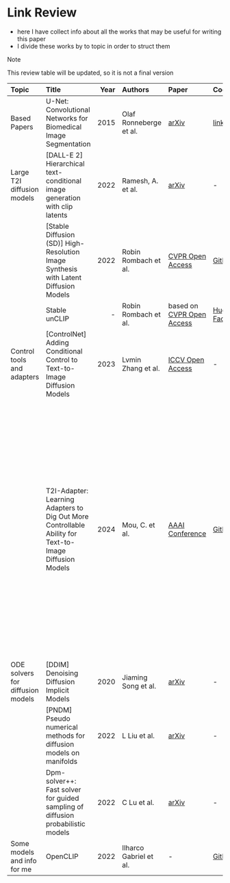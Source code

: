# Link Review

- here I have collect info about all the works that may be useful for writing this paper
- I divide these works by to topic in order to struct them

> [!Note]
> This review table will be updated, so it is not a final version

| Topic                            | Title                                                                                                  | Year | Authors                | Paper                                                                                                                                                                 | Code                                                                           | Summary                                                                                                                                                                                                                                                                                                                     |
| :------------------------------- | :----------------------------------------------------------------------------------------------------- | ---: | :--------------------- | :-------------------------------------------------------------------------------------------------------------------------------------------------------------------- | :----------------------------------------------------------------------------- | :-------------------------------------------------------------------------------------------------------------------------------------------------------------------------------------------------------------------------------------------------------------------------------------------------------------------------- |
| Based Papers                     | U-Net: Convolutional Networks for Biomedical Image Segmentation                                        | 2015 | Olaf Ronneberge et al. | [arXiv](https://arxiv.org/abs/1505.04597)                                                                                                                             | [link](http://lmb.informatik.uni-freiburg.de/people/ronneber/u-net)            | TODO                                                                                                                                                                                                                                                                                                                        |
| Large T2I diffusion models       | [DALL-E 2]  Hierarchical text-conditional image generation with clip latents                           | 2022 | Ramesh, A. et al.      | [arXiv](https://arxiv.org/abs/2204.06125)                                                                                                                             | -                                                                              | TODO. First try to work with image prompt.                                                                                                                                                                                                                                                                                  |
|                                  | [Stable Diffusion (SD)] High-Resolution Image Synthesis with Latent Diffusion Models                   | 2022 | Robin Rombach et al.   | [CVPR Open Access](https://openaccess.thecvf.com/content/CVPR2022/html/Rombach_High-Resolution_Image_Synthesis_With_Latent_Diffusion_Models_CVPR_2022_paper)          | [GitHub](https://github.com/CompVis/latent-diffusion)                          | TODO. Only text prompt.                                                                                                                                                                                                                                                                                                     |
|                                  | Stable unCLIP                                                                                          |    - | Robin Rombach et al.   | based on [CVPR Open Access](https://openaccess.thecvf.com/content/CVPR2022/html/Rombach_High-Resolution_Image_Synthesis_With_Latent_Diffusion_Models_CVPR_2022_paper) | [Hugging Face](https://huggingface.co/stabilityai/stable-diffusion-2-1-unclip) | TODO                                                                                                                                                                                                                                                                                                                        |
| Control tools and adapters       | [ControlNet] Adding Conditional Control to Text-to-Image Diffusion Models                              | 2023 | Lvmin Zhang et al.     | [ICCV Open Access](https://openaccess.thecvf.com/content/ICCV2023/html/Zhang_Adding_Conditional_Control_to_Text-to-Image_Diffusion_Models_ICCV_2023_paper.html)       | -                                                                              | TODO                                                                                                                                                                                                                                                                                                                        |
|                                  | T2I-Adapter: Learning Adapters to Dig Out More Controllable Ability for Text-to-Image Diffusion Models | 2024 | Mou, C. et al.         | [AAAI Conference](https://ojs.aaai.org/index.php/AAAI/article/view/28226)                                                                                             | [GitHub](https://github.com/TencentARC/T2I-Adapter)                            | Simple style adapter. Image features extracted from CLIP image encoder are mapped to new features by a trainable network and then concatenated with text features. The merged features are fed into the UNet of the diffusion model to guide image generation. The results often worse than fine-tuned image prompt models. |
| ODE solvers for diffusion models | [DDIM] Denoising Diffusion Implicit Models                                                             | 2020 | Jiaming Song et al.    | [arXiv](https://arxiv.org/abs/2010.02502)                                                                                                                             | -                                                                              | TODO                                                                                                                                                                                                                                                                                                                        |
|                                  | [PNDM] Pseudo numerical methods for diffusion models on manifolds                                      | 2022 | L Liu et al.           | [arXiv](https://arxiv.org/abs/2202.09778)                                                                                                                             | -                                                                              | TODO?                                                                                                                                                                                                                                                                                                                       |
|                                  | Dpm-solver++: Fast solver for guided sampling of diffusion probabilistic models                        | 2022 | C Lu et al.            | [arXiv](https://arxiv.org/abs/2211.01095)                                                                                                                             | -                                                                              | TODO?                                                                                                                                                                                                                                                                                                                       |
| Some models and info for me      | OpenCLIP                                                                                               | 2022 | Ilharco Gabriel et al. | -                                                                                                                                                                     | [GitHub](https://github.com/mlfoundations/open_clip)                           | TODO                                                                                                                                                                                                                                                                                                                        |

